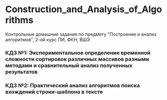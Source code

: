 # Construction_and_Analysis_of_Algorithms
Контрольные домашние задания по предмету "Построение и анализ алгоритмов", 2-ой курс ПИ, ФКН, ВШЭ

### КДЗ №1: Экспериментальное определение временной сложности сортировок различных массивов разными методами и сравнительный анализ полученных результатов

### КДЗ №2: Практический анализ алгоритмов поиска вхождений строки-шаблона в тексте
